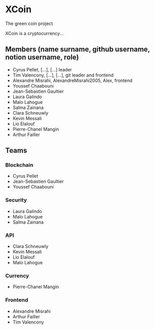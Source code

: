 # XCoin
The green coin project

XCoin is a cryptocurrency...

## Members (name surname, github username, notion username, role)

- Cyrus Pellet, [...], [...] leader
- Tim Valencony, [...], [...], git leader and frontend
- Alexandre Misrahi, AlexandreMisrahi2005, Alex, frontend
- Youssef Chaabouni
- Jean-Sebastien Gaultier
- Laura Galindo
- Malo Lahogue
- Salma Zainana
- Clara Schneuwly
- Kevin Messali
- Lio Elalouf
- Pierre-Chanel Mangin
- Arthur Failler

## Teams

### Blockchain

- Cyrus Pellet
- Jean-Sebastien Gaultier
- Youssef Chaabouni

### Security

- Laura Galindo
- Malo Lahogue
- Salma Zainana

### API
- Clara Schneuwly
- Kevin Messali
- Lio Elalouf
- Malo Lahogue

### Currency
- Pierre-Chanel Mangin

### Frontend
- Alexandre Misrahi
- Arthur Failler
- Tim Valencony


